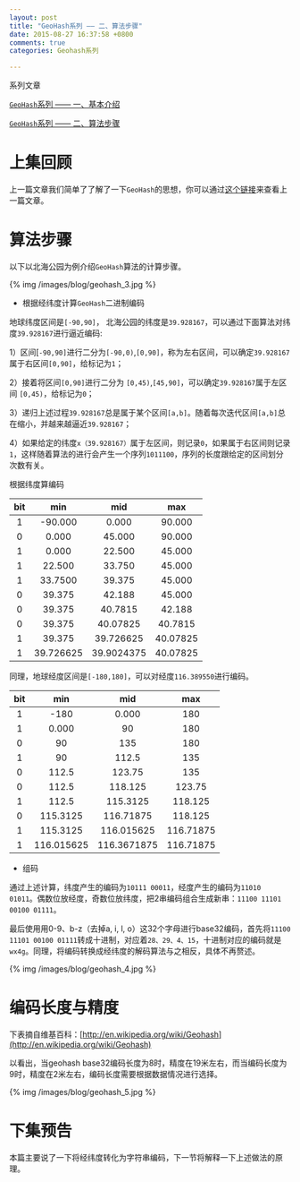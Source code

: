 ```yaml
---
layout: post
title: "GeoHash系列 —— 二、算法步骤"
date: 2015-08-27 16:37:58 +0800
comments: true
categories: Geohash系列

---
```


系列文章

[`GeoHash`系列 —— 一、基本介绍](http://historyzhang.github.io/2015/08/26/2015-08-26-geohash-xi-lie-zhi-yi-ji-ben-jie-shao/)

[`GeoHash`系列 —— 二、算法步骤](http://historyzhang.github.io/2015/08/27/2015-08-27-geohash-xi-lie-er-suan-fa-bu-zou/)

# 上集回顾
上一篇文章我们简单了了解了一下`GeoHash`的思想，你可以通过[这个链接](http://historyzhang.github.io/2015/08/26/2015-08-26-geohash-xi-lie-zhi-yi-ji-ben-jie-shao/)来查看上一篇文章。


# 算法步骤

以下以北海公园为例介绍`GeoHash`算法的计算步骤。

{% img /images/blog/geohash_3.jpg %}

* 根据经纬度计算`GeoHash`二进制编码

地球纬度区间是`[-90,90]`， 北海公园的纬度是`39.928167`，可以通过下面算法对纬度`39.928167`进行逼近编码:

1）区间[`-90,90]`进行二分为`[-90,0)`,`[0,90]`，称为左右区间，可以确定`39.928167`属于右区间`[0,90]`，给标记为`1`；

2）接着将区间`[0,90]`进行二分为 `[0,45)`,`[45,90]`，可以确定`39.928167`属于左区间 `[0,45)`，给标记为`0`；

3）递归上述过程`39.928167`总是属于某个区间`[a,b]`。随着每次迭代区间`[a,b]`总在缩小，并越来越逼近`39.928167`；

4）如果给定的纬度`x（39.928167）`属于左区间，则记录`0`，如果属于右区间则记录`1`，这样随着算法的进行会产生一个序列`1011100`，序列的长度跟给定的区间划分次数有关。

<!--more-->
根据纬度算编码

| bit        | min           | mid  | max |
| :-------------: |:------------------:| :------------------:|:----------------:|
| 1      | -90.000 | 0.000 |90.000|
| 0      | 0.000      |   45.000 |90.000|
| 1	|0.000	|22.500	|45.000|
|1|	22.500|	33.750|	45.000|
|1	|33.7500	|39.375	|45.000|
|0	|39.375|	42.188	|45.000|
|0	|39.375|	40.7815	|42.188|
|0	|39.375|	40.07825|	40.7815|
|1	|39.375	|39.726625|	40.07825|
|1	|39.726625|	39.9024375|	40.07825|

同理，地球经度区间是`[-180,180]`，可以对经度`116.389550`进行编码。

|bit|	min	|mid	|max|
| :-------------: |:------------------:| :------------------:|:--------------:|
|1	|-180	|0.000	|180|
|1|	0.000|	90	|180|
|0	|90	|135|	180|
|1|	90|	112.5	|135|
|0	|112.5|	123.75	|135|
|0	|112.5	|118.125	|123.75|
|1	|112.5	|115.3125|	118.125|
|0	|115.3125	|116.71875	|118.125|
|1	|115.3125	|116.015625	|116.71875|
|1	|116.015625	|116.3671875	|116.71875|

* 组码

通过上述计算，纬度产生的编码为`10111 00011`，经度产生的编码为`11010 01011`。偶数位放经度，奇数位放纬度，把2串编码组合生成新串：`11100 11101 00100 01111`。

最后使用用0-9、b-z（去掉a, i, l, o）这32个字母进行base32编码，首先将`11100 11101 00100 01111`转成十进制，对应着`28、29、4、15`，十进制对应的编码就是`wx4g`。同理，将编码转换成经纬度的解码算法与之相反，具体不再赘述。

{% img /images/blog/geohash_4.jpg %}

# 编码长度与精度

下表摘自维基百科：[http://en.wikipedia.org/wiki/Geohash](http://en.wikipedia.org/wiki/Geohash)

以看出，当geohash base32编码长度为8时，精度在19米左右，而当编码长度为9时，精度在2米左右，编码长度需要根据数据情况进行选择。

{% img /images/blog/geohash_5.jpg %}

# 下集预告

本篇主要说了一下将经纬度转化为字符串编码，下一节将解释一下上述做法的原理。